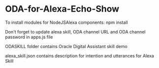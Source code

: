 # ODA-for-Alexa-Echo-Show

To install modules for NodeJSAlexa components: npm install

Don't forget to update alexa skill, ODA channel URL and ODA channel password in apps.js file

ODASKILL folder contains Oracle Digital Assistant skill demo

alexa_skill.json contains description for intention and utterances for Alexa Skill 
